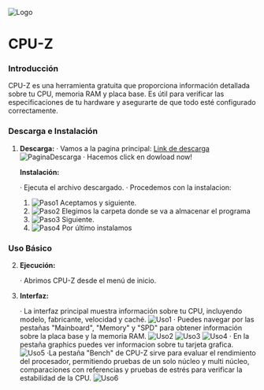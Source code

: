 ![Logo](./Imgs/imgCPU-Z/CPU-Z.jpg)

# CPU-Z

### Introducción

CPU-Z es una herramienta gratuita que proporciona información detallada sobre tu CPU, memoria RAM y placa base. Es útil para verificar las especificaciones de tu hardware y asegurarte de que todo esté configurado correctamente.

### Descarga e Instalación

1. **Descarga:**
   · Vamos a la pagina principal: [Link de descarga](https://www.cpuid.com/downloads/cpu-z/cpu-z_2.15-en.exe)
   ![PaginaDescarga](./Imgs/imgCPU-Z/pagD.png)
   · Hacemos click en dowload now!
   
   **Instalación:**
   
   · Ejecuta el archivo descargado.
   · Procedemos con la instalacion:
   
   1. ![Paso1](./Imgs/imgCPU-Z/inst1.png)
      Aceptamos y siguiente.
   2. ![Paso2](./Imgs/imgCPU-Z/inst2.png)
      Elegimos la carpeta donde se va a almacenar el programa
   3. ![Paso3](./Imgs/imgCPU-Z/inst3.png)
      Siguiente.
   4. ![Paso4](./Imgs/imgCPU-Z/inst4.png)
      Por último instalamos

### Uso Básico

2. **Ejecución:**
   
   · Abrimos CPU-Z desde el menú de inicio.
3. **Interfaz:**
   
   · La interfaz principal muestra información sobre tu CPU, incluyendo modelo, fabricante, velocidad y caché.
   ![Uso1](./Imgs/imgCPU-Z/uso1.png)
   · Puedes navegar por las pestañas "Mainboard", "Memory" y "SPD" para obtener información sobre la placa base y la memoria RAM.
   ![Uso2](./Imgs/imgCPU-Z/uso2.png)
   ![Uso3](./Imgs/imgCPU-Z/uso3.png)
   ![Uso4](./Imgs/imgCPU-Z/uso4.png)
   · En la pestaña graphics puedes ver informacion sobre tu tarjeta grafica.
   ![Uso5](./Imgs/imgCPU-Z/uso5.png)
   ·La pestaña "Bench" de CPU-Z sirve para evaluar el rendimiento del procesador, permitiendo pruebas de un solo núcleo y multi núcleo, comparaciones con referencias y pruebas de estrés para verificar la estabilidad de la CPU.
   ![Uso6](./Imgs/imgCPU-Z/uso6.png)

